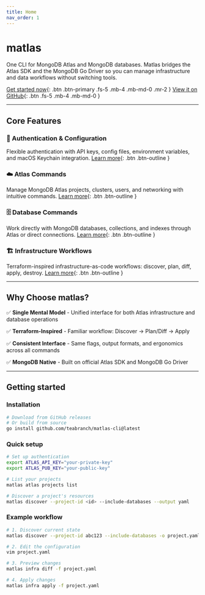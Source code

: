 ```yaml
---
title: Home
nav_order: 1
---
```


# matlas

One CLI for MongoDB Atlas and MongoDB databases. Matlas bridges the Atlas SDK and the MongoDB Go Driver so you can manage infrastructure and data workflows without switching tools.

[Get started now](#getting-started){: .btn .btn-primary .fs-5 .mb-4 .mb-md-0 .mr-2 }
[View it on GitHub](https://github.com/teabranch/matlas-cli){: .btn .fs-5 .mb-4 .mb-md-0 }

---

## Core Features

### 🔐 Authentication & Configuration
Flexible authentication with API keys, config files, environment variables, and macOS Keychain integration.
[Learn more](auth){: .btn .btn-outline }

### ☁️ Atlas Commands
Manage MongoDB Atlas projects, clusters, users, and networking with intuitive commands.
[Learn more](atlas){: .btn .btn-outline }

### 🗄️ Database Commands
Work directly with MongoDB databases, collections, and indexes through Atlas or direct connections.
[Learn more](database){: .btn .btn-outline }

### 🏗️ Infrastructure Workflows
Terraform-inspired infrastructure-as-code workflows: discover, plan, diff, apply, destroy.
[Learn more](infra){: .btn .btn-outline }

---

## Why Choose matlas?

✅ **Single Mental Model** - Unified interface for both Atlas infrastructure and database operations

✅ **Terraform-Inspired** - Familiar workflow: Discover → Plan/Diff → Apply

✅ **Consistent Interface** - Same flags, output formats, and ergonomics across all commands

✅ **MongoDB Native** - Built on official Atlas SDK and MongoDB Go Driver

---

## Getting started

### Installation

```bash
# Download from GitHub releases
# Or build from source
go install github.com/teabranch/matlas-cli@latest
```

### Quick setup

```bash
# Set up authentication
export ATLAS_API_KEY="your-private-key"
export ATLAS_PUB_KEY="your-public-key"

# List your projects
matlas atlas projects list

# Discover a project's resources
matlas discover --project-id <id> --include-databases --output yaml
```

### Example workflow

```bash
# 1. Discover current state
matlas discover --project-id abc123 --include-databases -o project.yaml

# 2. Edit the configuration
vim project.yaml

# 3. Preview changes
matlas infra diff -f project.yaml

# 4. Apply changes
matlas infra apply -f project.yaml
```